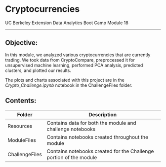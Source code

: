 # Cryptocurrencies
UC Berkeley Extension Data Analytics Boot Camp Module 18

---

## Objective:
In this module, we analyzed various cryptocurrencies that are currently trading. We took data from CryptoCompare, preprocessed it for unsupervised machine learning, performed PCA analysis, predicted clusters, and plotted our results.

The plots and charts associated with this project are in the *Crypto_Challenge.ipynb* notebook in the ChallengeFiles folder.

## Contents:
|Folder|Description|
|------|-----------|
|Resources|Contains data for both the module and challenge notebooks|
|ModuleFiles|Contains notebooks created throughout the module|
|ChallengeFiles|Contains notebooks created for the Challenge portion of the module|
